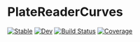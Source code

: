 # PlateReaderCurves

[![Stable](https://img.shields.io/badge/docs-stable-blue.svg)](https://tp2750.github.io/PlateReaderCurves.jl/stable)
[![Dev](https://img.shields.io/badge/docs-dev-blue.svg)](https://tp2750.github.io/PlateReaderCurves.jl/dev)
[![Build Status](https://github.com/tp2750/PlateReaderCurves.jl/workflows/CI/badge.svg)](https://github.com/tp2750/PlateReaderCurves.jl/actions)
[![Coverage](https://codecov.io/gh/tp2750/PlateReaderCurves.jl/branch/master/graph/badge.svg)](https://codecov.io/gh/tp2750/PlateReaderCurves.jl)
